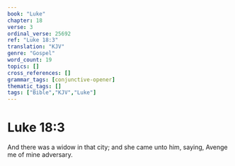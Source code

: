 ```yaml
---
book: "Luke"
chapter: 18
verse: 3
ordinal_verse: 25692
ref: "Luke 18:3"
translation: "KJV"
genre: "Gospel"
word_count: 19
topics: []
cross_references: []
grammar_tags: [conjunctive-opener]
thematic_tags: []
tags: ["Bible","KJV","Luke"]
---
```


# Luke 18:3

And there was a widow in that city; and she came unto him, saying, Avenge me of mine adversary.

